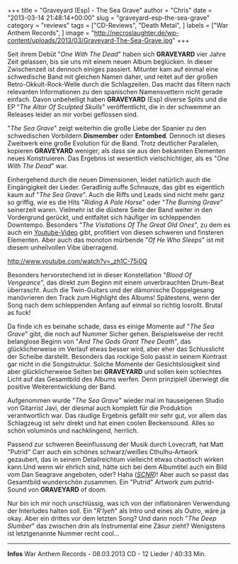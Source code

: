 +++
title = "Graveyard (Esp) - The Sea Grave"
author = "Chris"
date = "2013-03-14 21:48:14+00:00"
slug = "graveyard-esp-the-sea-grave"
category = "reviews"
tags = ["CD-Reviews", "Death Metal", ]
labels = ["War Anthem Records", ]
image = "http://necroslaughter.de/wp-content/uploads/2013/03/Graveyard-The-Sea-Grave.jpg"
+++

Seit ihrem Debüt "_One With The Dead_<a href="http://necroslaughter.de/2009/10/graveyard-one-with-the-dead/" title="Graveyard – One With The Dead"></a>" haben sich **GRAVEYARD** vier Jahre Zeit gelassen, bis sie uns mit einem neuen Album beglücken. In dieser Zwischenzeit ist dennoch einiges passiert. Mitunter kam auf einmal eine schwedische Band mit gleichen Namen daher, und reitet auf der großen Retro-Okkult-Rock-Welle durch die Schlagzeilen. Das macht das filtern nach relevanten Informationen zu den spanischen Namensvettern nicht gerade einfach. Davon unbehelligt haben **GRAVEYARD** (Esp) diverse Splits und die EP "_The Altar Of Sculpted Skulls_" veröffentlicht, die in der schwemme an Releases leider an mir vorbei geflossen sind.

"_The Sea Grave_" zeigt weiterhin die große Liebe der Spanier zu den schwedischen Vorbildern **Dismember** oder **Entombed**. Dennoch ist dieses Zweitwerk eine große Evolution für die Band. Trotz deutlicher Parallelen, kopieren **GRAVEYARD** weniger, als dass sie aus den bekannten Elementen neues Konstruieren. Das Ergebnis ist wesentlich vielschichtiger, als es "_One With The Dead_" war.

Einhergehend durch die neuen Dimensionen, leidet natürlich auch die Eingängigkeit der Lieder. Geradlinig auffe Schnauze, das gibt es eigentlich kaum auf "_The Sea Grave_". Auch die Riffs und Leads sind nicht mehr ganz so griffig, wie es die Hits "_Riding A Pale Horse_" oder "_The Burning Grave_" seinerzeit waren. Vielmehr ist die düstere Seite der Band weiter in den Vordergrund gerückt, und entfaltet sich häufiger im schleppenden Downtempo. Besonders "_The Visitations Of The Great Old Ones_", zu dem es auch ein <a href="http://www.youtube.com/watch?v=_zh1C-75i0Q">Youtube-Video</a> gibt, profitiert von diesen schweren und finsteren Elementen. Aber auch das monoton mürbende "_Of He Who Sleeps_" ist mit diesem unheilvollen Vibe überragend.

http://www.youtube.com/watch?v=_zh1C-75i0Q

Besonders hervorstechend ist in dieser Konstellation "_Blood Of Vengeance_", das direkt zum Beginn mit einem unverbrauchten Drum-Beat überrascht. Auch die Twin-Guitars und der dämonische Doppelgesang manövrieren den Track zum Highlight des Albums! Spätestens, wenn der Song nach dem schleppenden Anfang auf einmal so richtig losrollt. Brutal as fuck!

Da finde ich es beinahe schade, dass es einige Momente auf "_The Sea Grave_" gibt, die noch auf Nummer Sicher gehen. Beispielsweise der recht belanglose Beginn von "_And The Gods Grant Thee Death_", das glücklicherweise im Verlauf etwas besser wird, aber eher das Schlusslicht der Scheibe darstellt. Besonders das rockige Solo passt in seinem Kontrast gar nicht in die Songstruktur. Solche Momente der Gesichtslosigkeit sind aber glücklicherweise Selten bei **GRAVEYARD** und sollen kein schlechtes Licht auf das Gesamtbild des Albums werfen. Denn prinzipiell überwiegt die positive Weiterentwicklung der Band.

Aufgenommen wurde "_The Sea Grave_" wieder mal im hauseigenen Studio von Gitarrist Javi, der diesmal auch komplett für die Produktion verantwortlich war. Das räudige Ergebnis gefällt mir sehr gut, vor allem das Schlagzeug ist sehr direkt und hat einen coolen Beckensound. Alles so schön voluminös und nachklingend, herrlich.

Passend zur schweren Beeinflussung der Musik durch Lovecraft, hat Matt "Putrid" Carr auch ein schönes schwarz/weißes Cthulhu-Artwork gezaubert, das in seinem Detailreichtum vielleicht etwas chaotisch wirken kann.Und wenn wir ehrlich sind, hätte sich bei dem Albumtitel auch ein Bild vom Dan Seagrave angeboten, oder? Haha (*<a href="http://de.wiktionary.org/wiki/SCNR">SCNR</a>*)! Aber auch so passt das Gesamtbild wunderschön zusammen. Ein "Putrid" Artwork zum putrid-Sound von **GRAVEYARD** of doom.

Nur bin ich mir noch unschlüssig, was ich von der inflationären Verwendung der Interludes halten soll. Ein "_R'lyeh_" als Intro und eines als Outro, wäre ja okay. Aber ein drittes vor dem letzten Song? Und dann noch "_The Deep Slumber_" das zwischen drin als Instrumental eine Zäsur zieht? Wenigstens ist letztgenannte Nummer recht cool...



---
**Infos**
War Anthem Records - 08.03.2013
CD - 12 Lieder / 40:33 Min.

